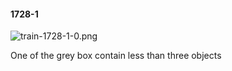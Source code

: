 #### 1728-1
![train-1728-1-0.png](https://github.com/lil-lab/nlvr/raw/master/nlvr/train/images/11/train-1728-1-0.png "train-1728-1-0.png")

One of the grey box contain less than three objects